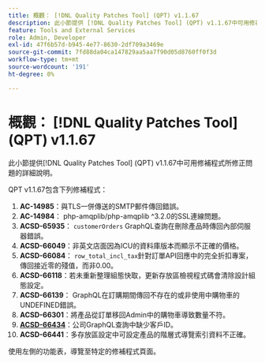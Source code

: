 ```yaml
---
title: 概觀： [!DNL Quality Patches Tool] (QPT) v1.1.67
description: 此小節提供 [!DNL Quality Patches Tool] (QPT) v1.1.67中可用修補程式所修正問題的詳細說明。
feature: Tools and External Services
role: Admin, Developer
exl-id: 47f6b57d-b945-4e77-8630-2df709a3469e
source-git-commit: 7fd88da04ca147829aa5aa7f90d05d8760ff0f3d
workflow-type: tm+mt
source-wordcount: '191'
ht-degree: 0%

---
```


# 概觀： [!DNL Quality Patches Tool] (QPT) v1.1.67

此小節提供[!DNL Quality Patches Tool] (QPT) v1.1.67中可用修補程式所修正問題的詳細說明。

QPT v1.1.67包含下列修補程式：
1. **AC-14985**：與TLS一併傳送的SMTP郵件傳回錯誤。
1. **AC-14984**： php-amqplib/php-amqplib ^3.2.0的SSL連線問題。
1. **ACSD-65935**： `customerOrders` GraphQL查詢在刪除產品時傳回內部伺服器錯誤。
1. **ACSD-66049**：非英文店面因為ICU的資料庫版本而顯示不正確的價格。
1. **ACSD-66084**： `row_total_incl_tax`針對訂單API回應中的完全折扣專案，傳回接近零的殘值，而非0.00。
1. **ACSD-66118**：若未重新整理組態快取，更新存放區檢視程式碼會清除設計組態設定。
1. **ACSD-66139**： GraphQL在訂購期間傳回不存在的或非使用中購物車的UNDEFINED錯誤。
1. **ACSD-66301**：將產品從訂單移回Admin中的購物車導致數量不符。
1. **[ACSD-66434](/help/tools/quality-patches-tool/patches-available-in-qpt/v1-1-67/acsd-66434-customer-id-missing-from-company-graphql-queries.md)**：公司GraphQL查詢中缺少客戶ID。
1. **ACSD-66441**：多存放區設定中可設定產品的階層式導覽索引資料不正確。

使用左側的功能表，導覽至特定的修補程式頁面。
